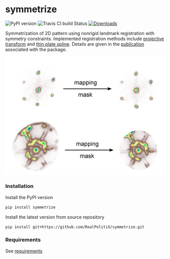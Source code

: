 symmetrize
==========

![PyPI version](https://img.shields.io/pypi/v/symmetrize.svg) ![Travis CI build Status](https://www.travis-ci.org/RealPolitiX/symmetrize.svg) [![Downloads](https://pepy.tech/badge/symmetrize)](https://pepy.tech/project/symmetrize)



Symmetrization of 2D pattern using nonrigid landmark registration with symmetry constraints. Implemented registration methods include [projective transform](https://en.wikipedia.org/wiki/Homography) and [thin plate spline](https://en.wikipedia.org/wiki/Thin_plate_spline). Details are given in the [publication](https://arxiv.org/abs/1901.00312) associated with the package.

![Banner](https://github.com/RealPolitiX/symmetrize/blob/master/resources/RepoFig.png)


### Installation

Install the PyPI version

```bash
pip install symmetrize
```

Install the latest version from source repository

```bash
pip install git+https://github.com/RealPolitiX/symmetrize.git
```


### Requirements

See [requirements](https://github.com/RealPolitiX/symmetrize/blob/master/requirements.txt)
